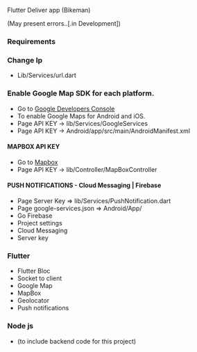 Flutter Deliver app (Bikeman)

(May present errors..[.in Development])


### Requirements

### Change Ip
  * Lib/Services/url.dart
  
### Enable Google Map SDK for each platform.
  * Go to [Google Developers Console](https://console.cloud.google.com)
  * To enable Google Maps for Android and iOS.
  * Page API KEY -> lib/Services/GoogleServices
  * Page API KEY -> Android/app/src/main/AndroidManifest.xml

#### MAPBOX API KEY
 * Go to [Mapbox](https://www.mapbox.com/)
 * Page API KEY -> lib/Controller/MapBoxController

#### PUSH NOTIFICATIONS - Cloud Messaging | Firebase
 * Page Server Key => lib/Services/PushNotification.dart
 * Page google-services.json => Android/App/
 * Go Firebase
 * Project settings
 * Cloud Messaging
 * Server key

### Flutter
 * Flutter Bloc 
 * Socket to client
 * Google Map
 * MapBox
 * Geolocator
 * Push notifications

### Node js
 * (to include backend code for this project)

 
